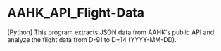 # AAHK_API_Flight-Data
[Python] This program extracts JSON data from AAHK's public API and analyze the flight data from D-91 to D+14 (YYYY-MM-DD). 
